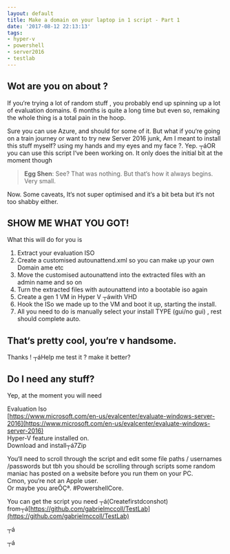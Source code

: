 ```yaml
---
layout: default
title: Make a domain on your laptop in 1 script - Part 1
date: '2017-08-12 22:13:13'
tags:
- hyper-v
- powershell
- server2016
- testlab
---
```




## Wot are you on about ?

If you‘re trying a lot of random stuff , you probably end up spinning up a lot of evaluation domains. 6 months is quite a long time but even so, remaking the whole thing is a total pain in the hoop.

Sure you can use Azure, and should for some of it. But what if you‘re going on a train journey or want to try new Server 2016 junk, Am I meant to install this stuff myself? using my hands and my eyes and my face ?. Yep. ┬áOR you can use this script I‘ve been working on. It only does the initial bit at the moment though

> **Egg Shen**: See? That was nothing. But that‘s how it always begins. Very small.

Now. Some caveats, It‘s not super optimised and it‘s a bit beta but it‘s not too shabby either.


## SHOW ME WHAT YOU GOT!

What this will do for you is

1. Extract your evaluation ISO
2. Create a customised autounattend.xml so you can make up your own Domain ame etc
3. Move the customised autounattend into the extracted files with an admin name and so on
4. Turn the extracted files with autounattend into a bootable iso again
5. Create a gen 1 VM in Hyper V ┬áwith VHD
6. Hook the ISo we made up to the VM and boot it up, starting the install.
7. All you need to do is manually select your install TYPE (gui/no gui) , rest should complete auto.


## That‘s pretty cool, you‘re v handsome.

Thanks ! ┬áHelp me test it ? make it better?


## Do I need any stuff?

Yep, at the moment you will need

Evaluation Iso  
[https://www.microsoft.com/en-us/evalcenter/evaluate-windows-server-2016](https://www.microsoft.com/en-us/evalcenter/evaluate-windows-server-2016)  
 Hyper-V feature installed on.  
 Download and install┬á7Zip

You‘ll need to scroll through the script and edit some file paths / usernames /passwords but tbh you should be scrolling through scripts some random maniac has posted on a website before you run them on your PC.  
 Cmon, you‘re not an Apple user.  
 Or maybe you areÔÇª. #PowershellCore.

You can get the script you need ┬á(Createfirstdconshot) from┬á[https://github.com/gabrielmccoll/TestLab](https://github.com/gabrielmccoll/TestLab)

┬á

┬á


